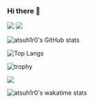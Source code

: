 ### Hi there 👋

<!--
**atsuh1r0/atsuh1r0** is a ✨ _special_ ✨ repository because its `README.md` (this file) appears on your GitHub profile.

Here are some ideas to get you started:

- 🔭 I’m currently working on ...
- 🌱 I’m currently learning ...
- 👯 I’m looking to collaborate on ...
- 🤔 I’m looking for help with ...
- 💬 Ask me about ...
- 📫 How to reach me: ...
- 😄 Pronouns: ...
- ⚡ Fun fact: ...
-->

<p align="left">
  <img src="https://komarev.com/ghpvc/?username=atsuh1r0" />
  <img src="https://img.shields.io/github/followers/atsuh1r0?label=follow&logo=github&style=flat" />
</p>

![atsuh1r0's GitHub stats](https://github-readme-stats.vercel.app/api?username=atsuh1r0&show_icons=true&theme=radical)

![Top Langs](https://github-readme-stats.vercel.app/api/top-langs/?username=atsuh1r0&theme=radical&langs_count=20)

![trophy](https://github-profile-trophy.vercel.app/?username=atsuh1r0&theme=radical&column=7)

![](https://github-readme-streak-stats.herokuapp.com/?user=atsuh1r0&theme=radical)

![atsuh1r0's wakatime stats](https://github-readme-stats.vercel.app/api/wakatime?username=atsuh1r0)
